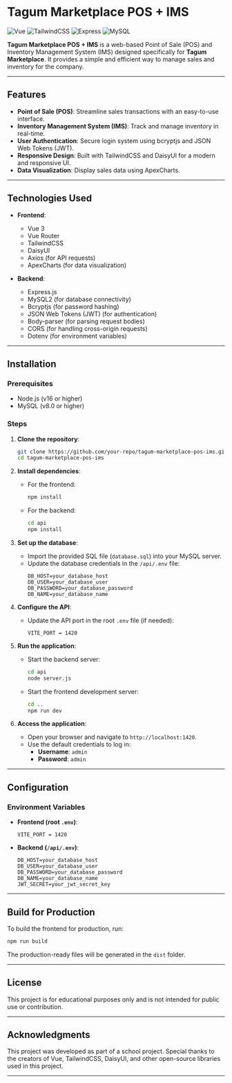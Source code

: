 # Tagum Marketplace POS + IMS

![Vue](https://img.shields.io/badge/Vue-3-green)
![TailwindCSS](https://img.shields.io/badge/TailwindCSS-3.3.2-blue)
![Express](https://img.shields.io/badge/Express-4.x-lightgrey)
![MySQL](https://img.shields.io/badge/MySQL-8.0-orange)

**Tagum Marketplace POS + IMS** is a web-based Point of Sale (POS) and Inventory Management System (IMS) designed specifically for **Tagum Marketplace**. It provides a simple and efficient way to manage sales and inventory for the company.

---

## Features

- **Point of Sale (POS)**: Streamline sales transactions with an easy-to-use interface.
- **Inventory Management System (IMS)**: Track and manage inventory in real-time.
- **User Authentication**: Secure login system using bcryptjs and JSON Web Tokens (JWT).
- **Responsive Design**: Built with TailwindCSS and DaisyUI for a modern and responsive UI.
- **Data Visualization**: Display sales data using ApexCharts.

---

## Technologies Used

- **Frontend**:
  - Vue 3
  - Vue Router
  - TailwindCSS
  - DaisyUI
  - Axios (for API requests)
  - ApexCharts (for data visualization)

- **Backend**:
  - Express.js
  - MySQL2 (for database connectivity)
  - Bcryptjs (for password hashing)
  - JSON Web Tokens (JWT) (for authentication)
  - Body-parser (for parsing request bodies)
  - CORS (for handling cross-origin requests)
  - Dotenv (for environment variables)

---

## Installation

### Prerequisites

- Node.js (v16 or higher)
- MySQL (v8.0 or higher)

### Steps

1. **Clone the repository**:
   ```bash
   git clone https://github.com/your-repo/tagum-marketplace-pos-ims.git
   cd tagum-marketplace-pos-ims
   ```

2. **Install dependencies**:
   - For the frontend:
     ```bash
     npm install
     ```
   - For the backend:
     ```bash
     cd api
     npm install
     ```

3. **Set up the database**:
   - Import the provided SQL file (`database.sql`) into your MySQL server.
   - Update the database credentials in the `/api/.env` file:
     ```env
     DB_HOST=your_database_host
     DB_USER=your_database_user
     DB_PASSWORD=your_database_password
     DB_NAME=your_database_name
     ```

4. **Configure the API**:
   - Update the API port in the root `.env` file (if needed):
     ```env
     VITE_PORT = 1420
     ```

5. **Run the application**:
   - Start the backend server:
     ```bash
     cd api
     node server.js
     ```
   - Start the frontend development server:
     ```bash
     cd ..
     npm run dev
     ```

6. **Access the application**:
   - Open your browser and navigate to `http://localhost:1420`.
   - Use the default credentials to log in:
     - **Username**: `admin`
     - **Password**: `admin`

---

## Configuration

### Environment Variables

- **Frontend (root `.env`)**:
  ```env
  VITE_PORT = 1420
  ```

- **Backend (`/api/.env`)**:
  ```env
  DB_HOST=your_database_host
  DB_USER=your_database_user
  DB_PASSWORD=your_database_password
  DB_NAME=your_database_name
  JWT_SECRET=your_jwt_secret_key
  ```

---

## Build for Production

To build the frontend for production, run:
```bash
npm run build
```

The production-ready files will be generated in the `dist` folder.

---

## License

This project is for educational purposes only and is not intended for public use or contribution.

---

## Acknowledgments

This project was developed as part of a school project. Special thanks to the creators of Vue, TailwindCSS, DaisyUI, and other open-source libraries used in this project.

---
